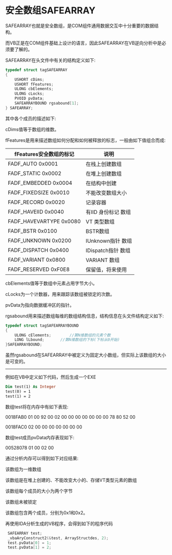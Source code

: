 # 安全数组SAFEARRAY

SAFEARRAY也就是安全数组，是COM组件通用数据交互中十分重要的数据结构。

而VB正是在COM组件基础上设计的语言，因此SAFEARRAY在VB逆向分析中是必须要了解的。

SAFEARRAY在头文件中有关的结构定义如下:

```c
typedef struct tagSAFEARRAY
{
    USHORT cDims;
    USHORT fFeatures;
    ULONG cbElements;
    ULONG cLocks;
    PVOID pvData;
    SAFEARRAYBOUND rgsabound[1];
} SAFEARRAY;
```

其中各个成员的描述如下:

cDims值等于数组的维数。

fFeatures是用来描述数组如何分配和如何被释放的标志，一般由如下值组合而成:

| fFeatures安全数组的标记 | 说明                |
| ----------------------- | ------------------- |
| FADF_AUTO 0x0001        | 在栈上创建数组      |
| FADF_STATIC 0x0002      | 在堆上创建数组      |
| FADF_EMBEDDED 0x0004    | 在结构中创建        |
| FADF_FIXEDSIZE 0x0010   | 不能改变数组大小    |
| FADF_RECORD 0x0020      | 记录容器            |
| FADF_HAVEIID 0x0040     | 有IID 身份标记 数组 |
| FADF_HAVEVARTYPE 0x0080 | VT 类型数组         |
| FADF_BSTR 0x0100        | BSTR数组            |
| FADF_UNKNOWN 0x0200     | IUnknown指针 数组   |
| FADF_DISPATCH 0x0400    | IDispatch指针 数组  |
| FADF_VARIANT 0x0800     | VARIANT 数组        |
| FADF_RESERVED 0xF0E8    | 保留值，将来使用    |

cbElements值等于数组中元素占用字节大小。

cLocks为一个计数器，用来跟踪该数组被锁定的次数。

pvData为指向数据缓冲区的指针。

rgsabound用来描述数组每维的数组结构信息，结构信息在头文件结构定义如下:

```c
typedef struct tagSAFEARRAYBOUND
{
    ULONG cElements;		//第N维数组的元素个数
    LONG lLbound;		//第N维数组的下标(下标从0开始)
}SAFEARRAYBOUND;
```

虽然rgsabound在SAFEARRAY中被定义为固定大小数组，但实际上该数组的大小是可变的。

------

例如在VB中定义如下代码，然后生成一个EXE

```vb
Dim test(1) As Integer
test(0) = 1
test(1) = 2
```

数组test将在内存中有如下表现:

0018FAB0  01 00 92 00 02 00 00 00 00 00 00 00 78 80 52 00

0018FAC0  02 00 00 00 00 00 00 00

数组test成员pvData内存表现如下:

00528078  01 00 02 00



通过分析内存可以得到如下对应结果:

该数组为一维数组

该数组是在堆上创建的、不能改变大小的、存储VT类型元素的数组

该数组每个成员的大小为两个字节

该数组未被锁定

该数组包含两个成员，分别为0x1和0x2。



再使用IDA分析生成的VB程序，会得到如下的程序代码

```c
 SAFEARRAY test;
 _vbaAryConstruct2(&test, ArrayStructdes, 2);
 test.pvData[0] = 1;
 test.pvData[1] = 2;
```

